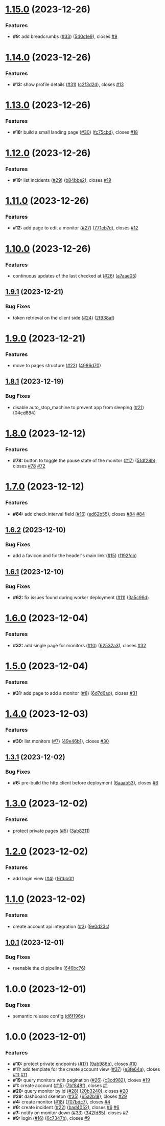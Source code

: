 # [1.15.0](https://github.com/flowck/dobermann-webapp/compare/v1.14.0...v1.15.0) (2023-12-26)


### Features

* **#9:** add breadcrumbs ([#33](https://github.com/flowck/dobermann-webapp/issues/33)) ([540c1e9](https://github.com/flowck/dobermann-webapp/commit/540c1e93931a6e1fdeb78545abe78da110709db3)), closes [#9](https://github.com/flowck/dobermann-webapp/issues/9)

# [1.14.0](https://github.com/flowck/dobermann-webapp/compare/v1.13.0...v1.14.0) (2023-12-26)


### Features

* **#13:** show profile details ([#31](https://github.com/flowck/dobermann-webapp/issues/31)) ([c2f3d2d](https://github.com/flowck/dobermann-webapp/commit/c2f3d2d7335f45eca3be1a755c861fc29fbe2ca3)), closes [#13](https://github.com/flowck/dobermann-webapp/issues/13)

# [1.13.0](https://github.com/flowck/dobermann-webapp/compare/v1.12.0...v1.13.0) (2023-12-26)


### Features

* **#18:** build a small landing page ([#30](https://github.com/flowck/dobermann-webapp/issues/30)) ([fc75cbd](https://github.com/flowck/dobermann-webapp/commit/fc75cbda35155ad89f1d1a7aad2b30bec580bdc0)), closes [#18](https://github.com/flowck/dobermann-webapp/issues/18)

# [1.12.0](https://github.com/flowck/dobermann-webapp/compare/v1.11.0...v1.12.0) (2023-12-26)


### Features

* **#19:** list incidents ([#29](https://github.com/flowck/dobermann-webapp/issues/29)) ([b84bbe2](https://github.com/flowck/dobermann-webapp/commit/b84bbe2e1bc972d92f575de0488dfde8f641c703)), closes [#19](https://github.com/flowck/dobermann-webapp/issues/19)

# [1.11.0](https://github.com/flowck/dobermann-webapp/compare/v1.10.0...v1.11.0) (2023-12-26)


### Features

* **#12:** add page to edit a monitor ([#27](https://github.com/flowck/dobermann-webapp/issues/27)) ([771eb7d](https://github.com/flowck/dobermann-webapp/commit/771eb7d5fdf3ccb0e8fb9b824ac9370c1db21092)), closes [#12](https://github.com/flowck/dobermann-webapp/issues/12)

# [1.10.0](https://github.com/flowck/dobermann-webapp/compare/v1.9.1...v1.10.0) (2023-12-26)


### Features

* continuous updates of  the last checked at  ([#26](https://github.com/flowck/dobermann-webapp/issues/26)) ([a7aae05](https://github.com/flowck/dobermann-webapp/commit/a7aae05f650fffa58b08a9af6167309ef9260085))

## [1.9.1](https://github.com/flowck/dobermann-webapp/compare/v1.9.0...v1.9.1) (2023-12-21)


### Bug Fixes

* token retrieval on the client side ([#24](https://github.com/flowck/dobermann-webapp/issues/24)) ([2f938af](https://github.com/flowck/dobermann-webapp/commit/2f938af62378230b95e9a577a060fcec9b257acd))

# [1.9.0](https://github.com/flowck/dobermann-webapp/compare/v1.8.1...v1.9.0) (2023-12-21)


### Features

* move to pages structure ([#22](https://github.com/flowck/dobermann-webapp/issues/22)) ([4986d70](https://github.com/flowck/dobermann-webapp/commit/4986d7036915e2211d9219e5cd113909ce4eb8f2))

## [1.8.1](https://github.com/flowck/dobermann-webapp/compare/v1.8.0...v1.8.1) (2023-12-19)


### Bug Fixes

* disable auto_stop_machine to prevent app from sleeping ([#21](https://github.com/flowck/dobermann-webapp/issues/21)) ([04ed684](https://github.com/flowck/dobermann-webapp/commit/04ed6844074c66599a7e1ee24a603533f289a104))

# [1.8.0](https://github.com/flowck/dobermann-webapp/compare/v1.7.0...v1.8.0) (2023-12-12)


### Features

* **#78:** button to toggle the pause state of the monitor ([#17](https://github.com/flowck/dobermann-webapp/issues/17)) ([51df29b](https://github.com/flowck/dobermann-webapp/commit/51df29b6aa317b7ff04881eb5c187f1a55e8c6e0)), closes [#78](https://github.com/flowck/dobermann-webapp/issues/78) [#72](https://github.com/flowck/dobermann-webapp/issues/72)

# [1.7.0](https://github.com/flowck/dobermann-webapp/compare/v1.6.2...v1.7.0) (2023-12-12)


### Features

* **#84:** add check interval field ([#16](https://github.com/flowck/dobermann-webapp/issues/16)) ([ed62b55](https://github.com/flowck/dobermann-webapp/commit/ed62b55be8cb49e785038747613ebf97a7defbc2)), closes [#84](https://github.com/flowck/dobermann-webapp/issues/84) [#84](https://github.com/flowck/dobermann-webapp/issues/84)

## [1.6.2](https://github.com/flowck/dobermann-webapp/compare/v1.6.1...v1.6.2) (2023-12-10)


### Bug Fixes

* add a favicon and fix the header's main link ([#15](https://github.com/flowck/dobermann-webapp/issues/15)) ([f192fcb](https://github.com/flowck/dobermann-webapp/commit/f192fcbfb8840c1c10b387192273b220b8f23643))

## [1.6.1](https://github.com/flowck/dobermann-webapp/compare/v1.6.0...v1.6.1) (2023-12-10)


### Bug Fixes

* **#62:** fix issues found during worker deployment ([#11](https://github.com/flowck/dobermann-webapp/issues/11)) ([3a5c98d](https://github.com/flowck/dobermann-webapp/commit/3a5c98dca90f56f086f1612b585de754e7ec11c4))

# [1.6.0](https://github.com/flowck/dobermann-webapp/compare/v1.5.0...v1.6.0) (2023-12-04)


### Features

* **#32:** add single page for monitors ([#10](https://github.com/flowck/dobermann-webapp/issues/10)) ([62532a3](https://github.com/flowck/dobermann-webapp/commit/62532a38283bfc13d9f88884287f366e6ebe6f41)), closes [#32](https://github.com/flowck/dobermann-webapp/issues/32)

# [1.5.0](https://github.com/flowck/dobermann-webapp/compare/v1.4.0...v1.5.0) (2023-12-04)


### Features

* **#31:** add page to add a monitor ([#8](https://github.com/flowck/dobermann-webapp/issues/8)) ([6d7d6ad](https://github.com/flowck/dobermann-webapp/commit/6d7d6ad8464e700b9bef26b3d6083b14a9122130)), closes [#31](https://github.com/flowck/dobermann-webapp/issues/31)

# [1.4.0](https://github.com/flowck/dobermann-webapp/compare/v1.3.1...v1.4.0) (2023-12-03)


### Features

* **#30:** list monitors ([#7](https://github.com/flowck/dobermann-webapp/issues/7)) ([49e46b1](https://github.com/flowck/dobermann-webapp/commit/49e46b16e96e558c781a6ca2a09c50ba94e01a8d)), closes [#30](https://github.com/flowck/dobermann-webapp/issues/30)

## [1.3.1](https://github.com/flowck/dobermann-webapp/compare/v1.3.0...v1.3.1) (2023-12-02)


### Bug Fixes

* **#6:** pre-build the http client before deployment ([6aaab53](https://github.com/flowck/dobermann-webapp/commit/6aaab537902250630e381408f699dc45b469fa1f)), closes [#6](https://github.com/flowck/dobermann-webapp/issues/6)

# [1.3.0](https://github.com/flowck/dobermann-webapp/compare/v1.2.0...v1.3.0) (2023-12-02)


### Features

* protect private pages ([#5](https://github.com/flowck/dobermann-webapp/issues/5)) ([3ab8211](https://github.com/flowck/dobermann-webapp/commit/3ab8211f07c920a8fb510cf39f5670a583a9f569))

# [1.2.0](https://github.com/flowck/dobermann-webapp/compare/v1.1.0...v1.2.0) (2023-12-02)


### Features

* add login view ([#4](https://github.com/flowck/dobermann-webapp/issues/4)) ([f61bb0f](https://github.com/flowck/dobermann-webapp/commit/f61bb0f808f4bf61de7446f8b883eb42d7e70b7a))

# [1.1.0](https://github.com/flowck/dobermann-webapp/compare/v1.0.1...v1.1.0) (2023-12-02)


### Features

* create account api integration ([#3](https://github.com/flowck/dobermann-webapp/issues/3)) ([9e0d23c](https://github.com/flowck/dobermann-webapp/commit/9e0d23c3202ba49575c098966a3d4ab3118028f6))

## [1.0.1](https://github.com/flowck/dobermann-webapp/compare/v1.0.0...v1.0.1) (2023-12-01)


### Bug Fixes

* reenable the ci pipeline ([646bc76](https://github.com/flowck/dobermann-webapp/commit/646bc760eb8b42983d95e2b1d712e2b88915e094))

# 1.0.0 (2023-12-01)


### Bug Fixes

* semantic release config ([d6f196d](https://github.com/flowck/dobermann-webapp/commit/d6f196d5fb32d7a06c3e522ec6b0c649127a96c3))

# 1.0.0 (2023-12-01)


### Features

* **#10:** protect private endpoints ([#17](https://github.com/flowck/dobermann/issues/17)) ([9ab986b](https://github.com/flowck/dobermann/commit/9ab986b25459cf97ef2690365edcc2e9d5d4c2ae)), closes [#10](https://github.com/flowck/dobermann/issues/10)
* **#11:** add template for the create account view ([#37](https://github.com/flowck/dobermann/issues/37)) ([e3fe64a](https://github.com/flowck/dobermann/commit/e3fe64a4aa93d7bca60144592858ca315d8075c6)), closes [#11](https://github.com/flowck/dobermann/issues/11) [#11](https://github.com/flowck/dobermann/issues/11)
* **#19:** query monitors with pagination ([#26](https://github.com/flowck/dobermann/issues/26)) ([c3cd982](https://github.com/flowck/dobermann/commit/c3cd98288acd610627cbeb12e3440f0c3a96a789)), closes [#19](https://github.com/flowck/dobermann/issues/19)
* **#1:** create account ([#15](https://github.com/flowck/dobermann/issues/15)) ([7bf848f](https://github.com/flowck/dobermann/commit/7bf848f28c29bf98bbe461815fd243b78cfcffe7)), closes [#1](https://github.com/flowck/dobermann/issues/1)
* **#20:** query monitor by id ([#28](https://github.com/flowck/dobermann/issues/28)) ([20b3240](https://github.com/flowck/dobermann/commit/20b3240e9dcccb95a1b2a453195d369cc1dfa64c)), closes [#20](https://github.com/flowck/dobermann/issues/20)
* **#29:** dashboard skeleton ([#35](https://github.com/flowck/dobermann/issues/35)) ([65a2b18](https://github.com/flowck/dobermann/commit/65a2b184e70712232fdc4e3ca28bb64e903dc5c4)), closes [#29](https://github.com/flowck/dobermann/issues/29)
* **#4:** create monitor ([#18](https://github.com/flowck/dobermann/issues/18)) ([707bdc7](https://github.com/flowck/dobermann/commit/707bdc769c831c5c51603a97f9ed52e939233324)), closes [#4](https://github.com/flowck/dobermann/issues/4)
* **#6:** create incident ([#22](https://github.com/flowck/dobermann/issues/22)) ([bad4052](https://github.com/flowck/dobermann/commit/bad4052096255e7c05a1a15618796dac91458f08)), closes [#6](https://github.com/flowck/dobermann/issues/6) [#6](https://github.com/flowck/dobermann/issues/6)
* **#7:** notify on monitor down ([#33](https://github.com/flowck/dobermann/issues/33)) ([342fd85](https://github.com/flowck/dobermann/commit/342fd85d95dcfca67c6eb3735368b97aeeccfdc2)), closes [#7](https://github.com/flowck/dobermann/issues/7)
* **#9:** login ([#16](https://github.com/flowck/dobermann/issues/16)) ([6c7347b](https://github.com/flowck/dobermann/commit/6c7347b8f99571bb9c3e1bf911fdebc49b3312c8)), closes [#9](https://github.com/flowck/dobermann/issues/9)
